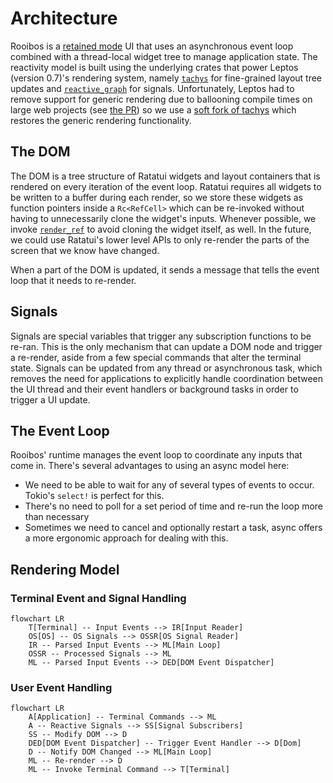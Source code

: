 # Architecture

Rooibos is a [retained mode](https://en.wikipedia.org/wiki/Retained_mode) UI that uses an asynchronous event loop combined with a thread-local widget tree to manage application state.
The reactivity model is built using the underlying crates that power Leptos (version 0.7)'s rendering system, namely [`tachys`](https://docs.rs/tachys/latest/tachys/) for fine-grained layout tree updates and [`reactive_graph`](https://docs.rs/reactive_graph/latest/reactive_graph/) for signals.
Unfortunately, Leptos had to remove support for generic rendering due to ballooning compile times on large web projects (see [the PR](https://github.com/leptos-rs/leptos/pull/3015)) so we use a [soft fork of tachys](https://github.com/aschey/leptos/tree/main/tachys) which restores the generic rendering functionality.

## The DOM

The DOM is a tree structure of Ratatui widgets and layout containers that is rendered on every iteration of the event loop.
Ratatui requires all widgets to be written to a buffer during each render, so we store these widgets as function pointers inside a `Rc<RefCell>` which can be re-invoked without having to unnecessarily clone the widget's inputs.
Whenever possible, we invoke [`render_ref`](https://docs.rs/ratatui/latest/ratatui/widgets/trait.WidgetRef.html#tymethod.render_ref) to avoid cloning the widget itself, as well.
In the future, we could use Ratatui's lower level APIs to only re-render the parts of the screen that we know have changed.

When a part of the DOM is updated, it sends a message that tells the event loop that it needs to re-render.

## Signals

Signals are special variables that trigger any subscription functions to be re-ran.
This is the only mechanism that can update a DOM node and trigger a re-render, aside from a few special commands that alter the terminal state.
Signals can be updated from any thread or asynchronous task, which removes the need for applications to explicitly handle coordination between the UI thread and their event handlers or background tasks in order to trigger a UI update.

## The Event Loop

Rooibos' runtime manages the event loop to coordinate any inputs that come in.
There's several advantages to using an async model here:

- We need to be able to wait for any of several types of events to occur. Tokio's `select!` is perfect for this.
- There's no need to poll for a set period of time and re-run the loop more than necessary
- Sometimes we need to cancel and optionally restart a task, async offers a more ergonomic approach for dealing with this.

## Rendering Model

### Terminal Event and Signal Handling

```mermaid
flowchart LR
    T[Terminal] -- Input Events --> IR[Input Reader]
    OS[OS] -- OS Signals --> OSSR[OS Signal Reader]
    IR -- Parsed Input Events --> ML[Main Loop]
    OSSR -- Processed Signals --> ML
    ML -- Parsed Input Events --> DED[DOM Event Dispatcher]
```

### User Event Handling

```mermaid
flowchart LR
    A[Application] -- Terminal Commands --> ML
    A -- Reactive Signals --> SS[Signal Subscribers]
    SS -- Modify DOM --> D
    DED[DOM Event Dispatcher] -- Trigger Event Handler --> D[Dom]
    D -- Notify DOM Changed --> ML[Main Loop]
    ML -- Re-render --> D
    ML -- Invoke Terminal Command --> T[Terminal]
```
